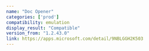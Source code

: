 ```yaml
---
name: "Doc Opener"
categories: ['prod']
compatibility: emulation
display_result: "Compatible"
version_from: "1.2.43.0"
link: https://apps.microsoft.com/detail/9NBLGGH2K503
---
```


